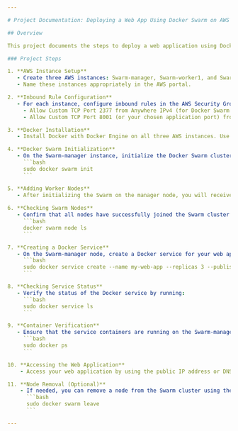 ```yaml
---

# Project Documentation: Deploying a Web App Using Docker Swarm on AWS

## Overview

This project documents the steps to deploy a web application using Docker Swarm on AWS. Docker Swarm is a container orchestration tool that allows you to manage and scale containerized applications efficiently. AWS (Amazon Web Services) provides the cloud infrastructure for hosting our Docker Swarm cluster.

### Project Steps

1. **AWS Instance Setup**
   - Create three AWS instances: Swarm-manager, Swarm-worker1, and Swarm-worker2.
   - Name these instances appropriately in the AWS portal.

2. **Inbound Rule Configuration**
   - For each instance, configure inbound rules in the AWS Security Group as follows:
     - Allow Custom TCP Port 2377 from Anywhere IPv4 (for Docker Swarm management).
     - Allow Custom TCP Port 8001 (or your chosen application port) from Anywhere IPv4 (for web application access).

3. **Docker Installation**
   - Install Docker with Docker Engine on all three AWS instances. Use your preferred method for Docker installation.

4. **Docker Swarm Initialization**
   - On the Swarm-manager instance, initialize the Docker Swarm cluster with the following command:
     ```bash
     sudo docker swarm init
     ```

5. **Adding Worker Nodes**
   - After initializing the Swarm on the manager node, you will receive a command with a token to add other nodes as workers. Run this command on the worker nodes to join them to the Swarm.
   
6. **Checking Swarm Nodes**
   - Confirm that all nodes have successfully joined the Swarm cluster by running the following command on the manager node:
     ```bash
     docker swarm node ls
     ```

7. **Creating a Docker Service**
   - On the Swarm-manager node, create a Docker service for your web application. Modify the image name and port as needed:
     ```bash
     sudo docker service create --name my-web-app --replicas 3 --publish 8001:8001 my-web-app-image:latest
     ```

8. **Checking Service Status**
   - Verify the status of the Docker service by running:
     ```bash
     sudo docker service ls
     ```

9. **Container Verification**
   - Ensure that the service containers are running on the Swarm-manager node:
     ```bash
     sudo docker ps
     ```

10. **Accessing the Web Application**
    - Access your web application by using the public IP address or DNS of any of the AWS instances followed by the port you specified (e.g., `<Public_IP_of_AWS>:8001`).

11. **Node Removal (Optional)**
    - If needed, you can remove a node from the Swarm cluster using the following command on the specific worker node:
      ```bash
      sudo docker swarm leave
      ```

---
```


